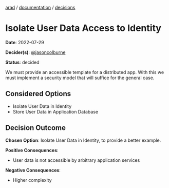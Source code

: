 [arad](../../../../) / [documentation](../README.md) / [decisions](./README.md)

# Isolate User Data Access to Identity

**Date**: 2022-07-29

**Decider(s)**: [@jasoncolburne](https://github.com/jasoncolburne)

**Status**: decided

We must provide an accessible template for a distributed app. With this we must implement a security model that will
suffice for the general case.

## Considered Options
- Isolate User Data in Identity
- Store User Data in Application Database


## Decision Outcome

**Chosen Option**: Isolate User Data in Identity, to provide a better example.

**Positive Consequences**:
- User data is not accessible by arbitrary application services

**Negative Consequences**:
- Higher complexity
